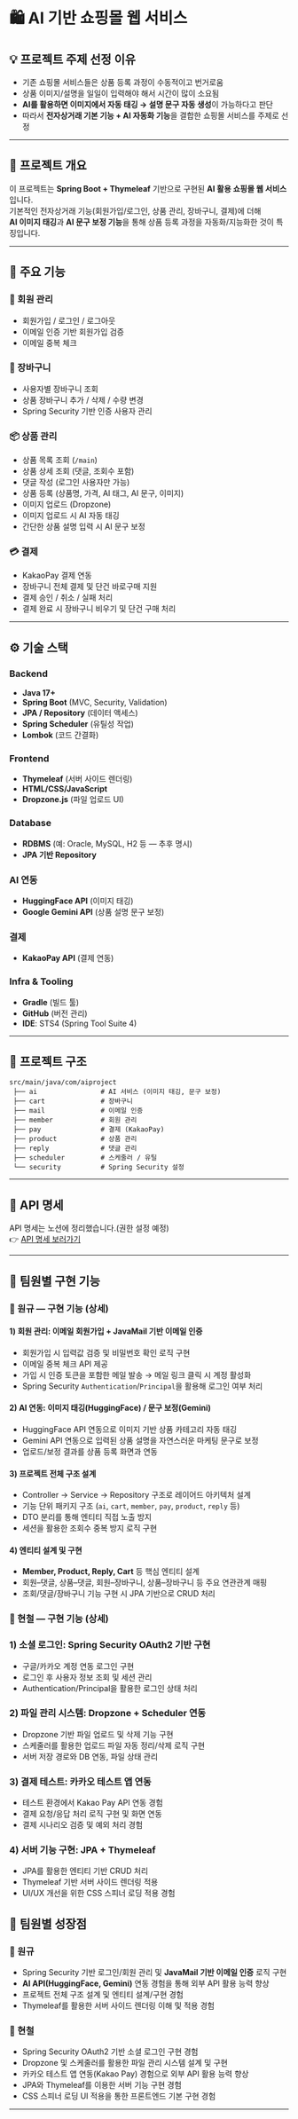 # 🛍️ AI 기반 쇼핑몰 웹 서비스

## 💡 프로젝트 주제 선정 이유
- 기존 쇼핑몰 서비스들은 상품 등록 과정이 수동적이고 번거로움  
- 상품 이미지/설명을 일일이 입력해야 해서 시간이 많이 소요됨  
- **AI를 활용하면 이미지에서 자동 태깅 → 설명 문구 자동 생성**이 가능하다고 판단  
- 따라서 **전자상거래 기본 기능 + AI 자동화 기능**을 결합한 쇼핑몰 서비스를 주제로 선정  

---

## 📌 프로젝트 개요
이 프로젝트는 **Spring Boot + Thymeleaf** 기반으로 구현된 **AI 활용 쇼핑몰 웹 서비스**입니다.  
기본적인 전자상거래 기능(회원가입/로그인, 상품 관리, 장바구니, 결제)에 더해  
**AI 이미지 태깅**과 **AI 문구 보정 기능**을 통해 상품 등록 과정을 자동화/지능화한 것이 특징입니다.  

---

## 🚀 주요 기능

### 👤 회원 관리
- 회원가입 / 로그인 / 로그아웃
- 이메일 인증 기반 회원가입 검증
- 이메일 중복 체크

### 🛒 장바구니
- 사용자별 장바구니 조회
- 상품 장바구니 추가 / 삭제 / 수량 변경
- Spring Security 기반 인증 사용자 관리

### 📦 상품 관리
- 상품 목록 조회 (`/main`)
- 상품 상세 조회 (댓글, 조회수 포함)
- 댓글 작성 (로그인 사용자만 가능)
- 상품 등록 (상품명, 가격, AI 태그, AI 문구, 이미지)
- 이미지 업로드 (Dropzone)
- 이미지 업로드 시 AI 자동 태깅
- 간단한 상품 설명 입력 시 AI 문구 보정

### 💳 결제
- KakaoPay 결제 연동
- 장바구니 전체 결제 및 단건 바로구매 지원
- 결제 승인 / 취소 / 실패 처리
- 결제 완료 시 장바구니 비우기 및 단건 구매 처리

---

## ⚙️ 기술 스택

### Backend
- **Java 17+**
- **Spring Boot** (MVC, Security, Validation)
- **JPA / Repository** (데이터 액세스)
- **Spring Scheduler** (유틸성 작업)
- **Lombok** (코드 간결화)

### Frontend
- **Thymeleaf** (서버 사이드 렌더링)
- **HTML/CSS/JavaScript**
- **Dropzone.js** (파일 업로드 UI)

### Database
- **RDBMS** (예: Oracle, MySQL, H2 등 — 추후 명시)
- **JPA 기반 Repository**

### AI 연동
- **HuggingFace API** (이미지 태깅)
- **Google Gemini API** (상품 설명 문구 보정)

### 결제
- **KakaoPay API** (결제 연동)

### Infra & Tooling
- **Gradle** (빌드 툴)
- **GitHub** (버전 관리)
- **IDE**: STS4 (Spring Tool Suite 4)

---

## 📑 프로젝트 구조
```
src/main/java/com/aiproject
 ├── ai                # AI 서비스 (이미지 태깅, 문구 보정)
 ├── cart              # 장바구니
 ├── mail              # 이메일 인증
 ├── member            # 회원 관리
 ├── pay               # 결제 (KakaoPay)
 ├── product           # 상품 관리
 ├── reply             # 댓글 관리
 ├── scheduler         # 스케줄러 / 유틸
 └── security          # Spring Security 설정
```

---

## 📖 API 명세
API 명세는 노션에 정리했습니다.(권한 설정 예정)  
👉 [API 명세 보러가기](https://www.notion.so/AI-API-27de75a00e2f808b9f63cbe06cf1756f)



---

## 👥 팀원별 구현 기능

### 👤 원규 — 구현 기능 (상세)

#### 1) 회원 관리: 이메일 회원가입 + **JavaMail 기반 이메일 인증**
- 회원가입 시 입력값 검증 및 비밀번호 확인 로직 구현  
- 이메일 중복 체크 API 제공  
- 가입 시 인증 토큰을 포함한 메일 발송 → 메일 링크 클릭 시 계정 활성화  
- Spring Security `Authentication`/`Principal`을 활용해 로그인 여부 처리  

#### 2) AI 연동: **이미지 태깅(HuggingFace)** / **문구 보정(Gemini)**
- HuggingFace API 연동으로 이미지 기반 상품 카테고리 자동 태깅  
- Gemini API 연동으로 입력된 상품 설명을 자연스러운 마케팅 문구로 보정  
- 업로드/보정 결과를 상품 등록 화면과 연동  

#### 3) 프로젝트 전체 구조 설계
- Controller → Service → Repository 구조로 레이어드 아키텍처 설계  
- 기능 단위 패키지 구조 (`ai`, `cart`, `member`, `pay`, `product`, `reply` 등)  
- DTO 분리를 통해 엔티티 직접 노출 방지  
- 세션을 활용한 조회수 중복 방지 로직 구현  

#### 4) 엔티티 설계 및 구현
- **Member, Product, Reply, Cart** 등 핵심 엔티티 설계  
- 회원–댓글, 상품–댓글, 회원–장바구니, 상품–장바구니 등 주요 연관관계 매핑  
- 조회/댓글/장바구니 기능 구현 시 JPA 기반으로 CRUD 처리  


### 👤 현철 — 구현 기능 (상세)

### 1) 소셜 로그인: Spring Security OAuth2 기반 구현
- 구글/카카오 계정 연동 로그인 구현
- 로그인 후 사용자 정보 조회 및 세션 관리
- Authentication/Principal을 활용한 로그인 상태 처리

### 2) 파일 관리 시스템: Dropzone + Scheduler 연동
- Dropzone 기반 파일 업로드 및 삭제 기능 구현
- 스케줄러를 활용한 업로드 파일 자동 정리/삭제 로직 구현
- 서버 저장 경로와 DB 연동, 파일 상태 관리

### 3) 결제 테스트: 카카오 테스트 앱 연동
- 테스트 환경에서 Kakao Pay API 연동 경험
- 결제 요청/응답 처리 로직 구현 및 화면 연동
- 결제 시나리오 검증 및 예외 처리 경험

### 4) 서버 기능 구현: JPA + Thymeleaf
- JPA를 활용한 엔티티 기반 CRUD 처리
- Thymeleaf 기반 서버 사이드 렌더링 적용
- UI/UX 개선을 위한 CSS 스피너 로딩 적용 경험

## 🌱 팀원별 성장점

### 👤 원규
- Spring Security 기반 로그인/회원 관리 및 **JavaMail 기반 이메일 인증** 로직 구현  
- **AI API(HuggingFace, Gemini)** 연동 경험을 통해 외부 API 활용 능력 향상  
- 프로젝트 전체 구조 설계 및 엔티티 설계/구현 경험
- Thymeleaf를 활용한 서버 사이드 렌더링 이해 및 적용 경험 

### 👤 현철
- Spring Security OAuth2 기반 소셜 로그인 구현 경험
- Dropzone 및 스케줄러를 활용한 파일 관리 시스템 설계 및 구현
- 카카오 테스트 앱 연동(Kakao Pay) 경험으로 외부 API 활용 능력 향상
- JPA와 Thymeleaf를 이용한 서버 기능 구현 경험
- CSS 스피너 로딩 UI 적용을 통한 프론트엔드 기본 구현 경험
  
---

